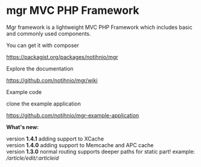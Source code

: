 mgr MVC PHP Framework
===
Mgr framework is a lightweight MVC PHP Framework which includes basic and commonly used components.


You can get it with composer  

https://packagist.org/packages/notihnio/mgr




Explore the documentation

https://github.com/notihnio/mgr/wiki



Example code

clone the example application

https://github.com/notihnio/mgr-example-application






<b>What's new:</b> 

version <b>1.4.1</b> adding support to XCache <br>
version <b>1.4.0</b> adding support to Memcache and APC cache <br>
version <b>1.3.0</b> normal routing supports deeper paths for static part! example: <i>/article/edit/:articleid</i>
